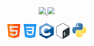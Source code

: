 <div align="center">
  <a href="https://github.com/DraiusIK">
    <img height="150em" src="https://github-readme-stats.vercel.app/api?username=DraiusIK&count_private=true&include_all_commits=true&show_icons=true&theme=dark&hide_border=false&show_owner=true"/>
    <img height="150em" src="https://github-readme-stats.vercel.app/api/top-langs/?username=DraiusIK&theme=dark&hide_border=false&&layout=compact"/>
  </a>
</div>

<div align="center" valign="top"><br>
  <img align="center" alt="HTML" height="32" width="33" src="HTML.png">
  <img align="center" alt="CSS" height="32" width="33" src="CSS.png">
  <img align="center" alt="C" height="35" width="33" src="C.png">
  <img align="center" alt="BASH" height="35" width="35" src="Bash.png">
  <img align="center" alt="Python" height="35" width="33" src="Python.png">
</div><br>
